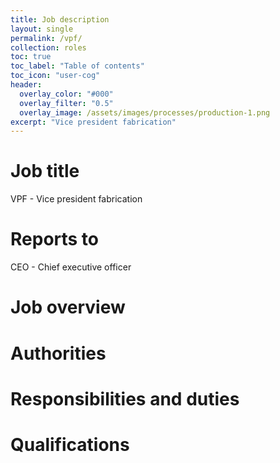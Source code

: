 ```yaml
---
title: Job description
layout: single
permalink: /vpf/
collection: roles
toc: true
toc_label: "Table of contents"
toc_icon: "user-cog"
header:
  overlay_color: "#000"
  overlay_filter: "0.5"
  overlay_image: /assets/images/processes/production-1.png
excerpt: "Vice president fabrication"
---
```

# Job title
VPF - Vice president fabrication

# Reports to
CEO - Chief executive officer

# Job overview


# Authorities


# Responsibilities and duties


# Qualifications
